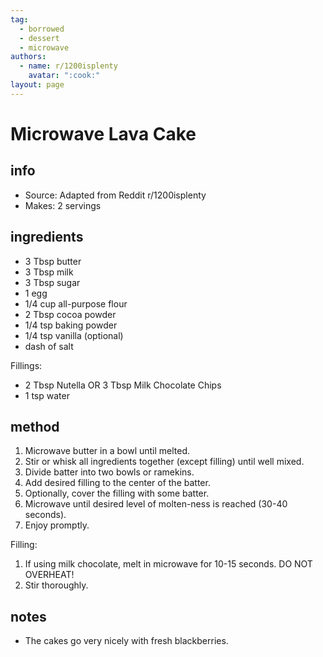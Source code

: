 ```yaml
---
tag:
  - borrowed
  - dessert
  - microwave
authors:
  - name: r/1200isplenty
    avatar: ":cook:"
layout: page
---
```


# Microwave Lava Cake

## info
* Source: Adapted from Reddit r/1200isplenty
* Makes: 2 servings

## ingredients
* 3 Tbsp butter
* 3 Tbsp milk
* 3 Tbsp sugar
* 1 egg
* 1/4 cup all-purpose flour
* 2 Tbsp cocoa powder
* 1/4 tsp baking powder
* 1/4 tsp vanilla (optional)
* dash of salt

Fillings:
* 2 Tbsp Nutella OR 3 Tbsp Milk Chocolate Chips
* 1 tsp water

## method
1. Microwave butter in a bowl until melted.
2. Stir or whisk all ingredients together (except filling) until well mixed.
3. Divide batter into two bowls or ramekins.
4. Add desired filling to the center of the batter.
5. Optionally, cover the filling with some batter.
6. Microwave until desired level of molten-ness is reached (30-40 seconds).
7. Enjoy promptly.

Filling:
1. If using milk chocolate, melt in microwave for 10-15 seconds. DO NOT OVERHEAT!
2. Stir thoroughly.

## notes
* The cakes go very nicely with fresh blackberries.